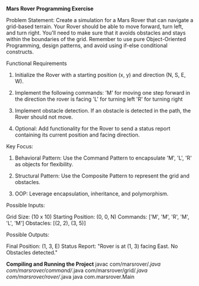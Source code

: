**Mars Rover Programming Exercise**

Problem Statement:
Create a simulation for a Mars Rover that can navigate a grid-based terrain. Your Rover should be able to move forward, turn left, and turn right. You'll need to make sure that it avoids obstacles and stays within the boundaries of the grid. Remember to use pure Object-Oriented Programming, design patterns, and avoid using if-else conditional constructs.


Functional Requirements
1. Initialize the Rover with a starting position (x, y) and direction (N, S, E, W).

2. Implement the following commands:
'M' for moving one step forward in the direction the rover is facing
'L' for turning left
'R' for turning right

3. Implement obstacle detection. If an obstacle is detected in the path, the Rover should not move.

4. Optional: Add functionality for the Rover to send a status report containing its current position and facing direction.

Key Focus:
1. Behavioral Pattern: Use the Command Pattern to encapsulate 'M', 'L', 'R' as objects for flexibility.

2. Structural Pattern: Use the Composite Pattern to represent the grid and obstacles.

3. OOP: Leverage encapsulation, inheritance, and polymorphism.

Possible Inputs:

Grid Size: (10 x 10)
Starting Position: (0, 0, N)
Commands: ['M', 'M', 'R', 'M', 'L', 'M']
Obstacles: [(2, 2), (3, 5)]

Possible Outputs:

Final Position: (1, 3, E)
Status Report: "Rover is at (1, 3) facing East. No Obstacles detected."

**Compiling and Running the Project**
javac com/marsrover/*.java com/marsrover/command/*.java com/marsrover/grid/*.java com/marsrover/rover/*.java
java com.marsrover.Main